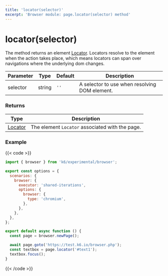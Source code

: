 ```yaml
---
title: 'locator(selector)'
excerpt: 'Browser module: page.locator(selector) method'
---
```


# locator(selector)

The method returns an element [Locator](https://grafana.com/docs/k6/<K6_VERSION>/javascript-api/k6-experimental/browser/locator/). Locators resolve to the element when the action takes place, which means locators can span over navigations where the underlying dom changes.

| Parameter | Type   | Default | Description                                   |
| --------- | ------ | ------- | --------------------------------------------- |
| selector  | string | `''`    | A selector to use when resolving DOM element. |

### Returns

| Type                                                        | Description                                     |
| ----------------------------------------------------------- | ----------------------------------------------- |
| [Locator](https://grafana.com/docs/k6/<K6_VERSION>/javascript-api/k6-experimental/browser/locator/) | The element `Locator` associated with the page. |

### Example

{{< code >}}

```javascript
import { browser } from 'k6/experimental/browser';

export const options = {
  scenarios: {
    browser: {
      executor: 'shared-iterations',
      options: {
        browser: {
          type: 'chromium',
        },
      },
    },
  },
};

export default async function () {
  const page = browser.newPage();

  await page.goto('https://test.k6.io/browser.php');
  const textbox = page.locator('#text1');
  textbox.focus();
}
```

{{< /code >}}
